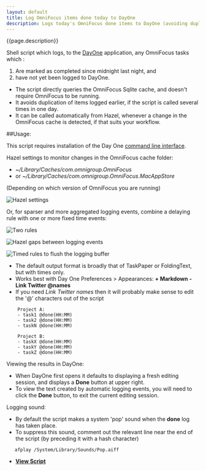 ```yaml
---
layout: default
title: Log OmniFocus items done today to DayOne
description: Logs today's OmniFocus done items to DayOne (avoiding duplication)
---
```


{{page.description}}

Shell script which logs, to the [DayOne](http://dayoneapp.com) application, any OmniFocus tasks which :

1.	Are marked as completed since midnight last night, and
2.	have not yet been logged to DayOne.

- The script directly queries the OmniFocus Sqlite cache, and doesn't require OmniFocus to be running.
- It avoids duplication of items logged earlier, if the script is called several times in one day.
- It can be called automatically from Hazel, whenever a change in the OmniFocus cache is detected, if that suits your workflow.

##Usage:

This script requires installation of the Day One [command line interface](http://dayoneapp.com/tools/).

Hazel settings to monitor changes in the OmniFocus cache folder:
- *~/Library/Caches/com.omnigroup.OmniFocus*
- or *~/Library/Caches/com.omnigroup.OmniFocus.MacAppStore*

(Depending on which version of OmniFocus you are running)

![Hazel settings](https://raw.github.com/RobTrew/tree-tools/master/OmniFocus%20scripts/Shell%20scripts%20for%20Geektool%20or%20logging/HazelSettings4DayOneLog.png)

Or, for sparser and more aggregated logging events, combine a delaying rule with one or more fixed time events:

![Two rules](https://raw.github.com/RobTrew/tree-tools/master/OmniFocus%20scripts/Shell%20scripts%20for%20Geektool%20or%20logging/ComplementaryRules.png)

![Hazel gaps between logging events](https://raw.github.com/RobTrew/tree-tools/master/OmniFocus%20scripts/Shell%20scripts%20for%20Geektool%20or%20logging/HazelLoggingIntervals.png)

![Timed rules to flush the logging buffer](https://raw.github.com/RobTrew/tree-tools/master/OmniFocus%20scripts/Shell%20scripts%20for%20Geektool%20or%20logging/TimedRules.png)

- The default output format is broadly that of TaskPaper or FoldingText, but with times only. 
- Works best with Day One Preferences > Appearances:  **+ Markdown** **- Link Twitter @names**
- If you need *Link Twitter names* then it will probably make sense to edit the '@' characters out of the script

```
    Project A:
    - task1 @done(HH:MM)
    - task2 @done(HH:MM)
    - taskN @done(HH:MM)
    
    Project B:
    - taskX @done(HH:MM)
    - taskY @done(HH:MM)
    - taskZ @done(HH:MM)
```
Viewing the results in DayOne:
- When DayOne first opens it defaults to displaying a fresh editing session, and displays a **Done** button at upper right.
- To view the text created by automatic logging events, you will need to click the **Done** button, to exit the current editing session.

Logging sound:
- By default the script makes a system 'pop' sound when the **done** log has taken place.
- To suppress this sound, comment out the relevant line near the end of the script (by preceding it with a hash character)
```
   afplay /System/Library/Sounds/Pop.aiff 
```

- [**View Script**](https://github.com/RobTrew/tree-tools/blob/master/OmniFocus%20scripts/Shell%20scripts%20for%20Geektool%20or%20logging/OmniFocusLogDone2DayOne.sh)
